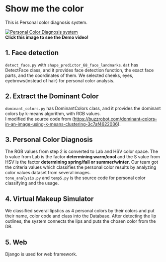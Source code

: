 # Show me the color
This is Personal color diagnosis system.

[![Personal Color Diagnosis system](http://img.youtube.com/vi/K7esg_dXYGo/0.jpg)](http://www.youtube.com/watch?v=K7esg_dXYGo "Personal Color Diagnosis system")
<br>**Click this image to see the Demo video!**

## 1. Face detection
`detect_face.py` with `shape_predictor_68_face_landmarks.dat` has DetectFace class, and it provides face detection function, the exact face parts, and the coordinates of them. We selected cheeks, eyes, eyebrows(instead of hair) for personal color analysis.

## 2. Extract the Dominant Color
`dominant_colors.py` has DominantColors class, and it provides the dominant colors by k-means algorithm, with RGB values.<br>I modified the source code from (https://buzzrobot.com/dominant-colors-in-an-image-using-k-means-clustering-3c7af4622036).


## 3. Personal Color Diagnosis
The RGB values from step 2 is converted to Lab and HSV color space. The b value from Lab is the factor **determining warm/cool** and the S value from HSV is the factor **determining spring/fall or summer/winter**. Our team got the criteria values which classifies the personal color results by analyzing color values dataset from several images.
<br>`tone_analysis.py` and `temp5.py` is the source code for personal color classifying and the usage.

## 4. Virtual Makeup Simulator
We classified several lipstics as 4 personal colors by their colors and put their name, color code and class into the Database. After detecting the lip outlines, the system connects the lips and puts the chosen color from the DB.

## 5. Web
Django is used for web framework.
